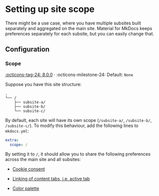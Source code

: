 # Setting up site scope

There might be a use case, where you have multiple subsites built separately and aggregated on the main site.
Material for MkDocs keeps preferences separately for each subsite, but you can easily change that.

## Configuration

### Scope

[:octicons-tag-24: 8.0.0][Scope support] ·
:octicons-milestone-24: Default: `None`

Suppose you have this site structure:
```
.
└── /
    ├── subsite-a/
    ├── subsite-b/
    └── subsite-c/
```
By default, each site will have its own scope (`/subsite-a/`, `/subsite-b/`, `/subsite-c/`). To modify this behaviour, add the following lines to `mkdocs.yml`:

``` yaml
extra:
  scope: /
```

By setting it to `/`, it should allow you to share the following preferences across the main site and all subsites:

- [Cookie consent]
- [Linking of content tabs, i.e. active tab]
- [Color palette]

  [Scope support]: https://github.com/squidfunk/mkdocs-material/releases/tag/8.0.0
  [Cookie consent]: ../setup/ensuring-data-privacy.md#cookie-consent
  [Linking of content tabs, i.e. active tab]: ../reference/content-tabs.md
  [Color palette]: ../setup/changing-the-colors.md#color-palette
